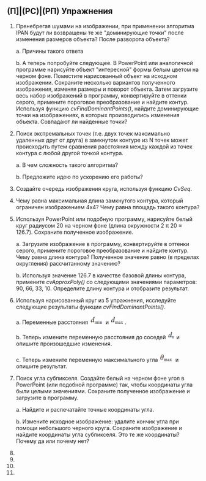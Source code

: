## (П]|(РС)|(РП) Упражнения
1. Пренебрегая шумами на изображении, при применении алгоритма IPAN будут ли возвращены те же "доминирующие точки" после изменения размеров объекта? После разворота объекта?

	a. Причины такого ответа

	b. А теперь попробуйте следующее. В PowerPoint или аналогичной программе нарисуйте объект "интересной" формы белым цветом на черном фоне. Поместите нарисованный объект на исходном изображении. Сохраните несколько вариантов полученного изображения, изменяя размеры и поворот объекта. Затем загрузите весь набор изображений в программу,  конвертируйте в оттенки серого, примените пороговое преобразование и найдите контур. Используя функцию *cvFindDominantPoints()*, найдите доминирующие точки на изображениях, в которых производились изменения объекта. Совпадают ли найденные точки?

2. Поиск экстремальных точек (т.е. двух точек максимально удаленных друг от друга) в замкнутом контуре из N точек может происходить путем сравнения расстояния между каждой из точек контура с любой другой точкой контура. 

	a. В чем сложность такого алгоритма?

	b. Предложите идею по ускорению его работы?

3. Создайте очередь изображения круга, используя функцию *CvSeq*.

4. Чему равна максимальная длина замкнутого контура, который ограничен изображением 4x4? Чему равна площадь такого контура?

5. Используя PowerPoint или подобную программу, нарисуйте белый круг радиусом 20 на черном фоне (длина окружности 2 π 20 ≈ 126.7). Сохраните полученное изображение.

	a. Загрузите изображение в программу,  конвертируйте в оттенки серого, примените пороговое преобразование и найдите контур. Чему равна длина контура? Полученное значение равно (в пределах округления) рассчитанному значению?

	b. Используя значение 126.7 в качестве базовой длины контура, примените *cvApproxPoly()* со следующими значениями параметров: 90, 66, 33, 10. Определите длину контура и отобразите результат.

6. Используя нарисованный круг из 5 упражнения, исследуйте следующие результаты функции *cvFindDominantPoints()*.

	a. Переменные расстояния ![Формула 8-1 не найдена](Images/Frml_8_1.jpg) и ![ Формула 8-2 не найдена](Images/Frml_8_2.jpg).

	b. Теперь измените переменную расстояния до соседей ![Формула 8-3 не найдена](Images/Frml_8_3.jpg) и опишите произошедшие изменения.

	c. Теперь измените переменную максимального угла ![Формула 8-4 не найдена](Images/Frml_8_4.jpg) и опишите результат.

7. Поиск угла субпикселя. Создайте белый на черном фоне угол в PowerPoint (или подобной программе) так, чтобы координаты угла были целыми значениями. Сохраните полученное изображение и загрузите в программу. 

	a. Найдите и распечатайте точные координаты угла.

	b. Измените исходное изображение: удалите кончик угла при помощи небольшого черного круга. Сохраните изображение и найдите координаты угла субпикселя. Это те же координаты? Почему да или почему нет?

8. 

9. 

10. 

11. 

